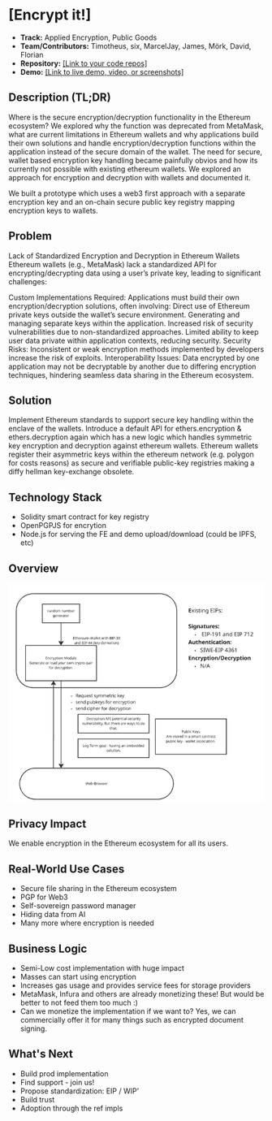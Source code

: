 # [Encrypt it!]

- **Track:** Applied Encryption, Public Goods
- **Team/Contributors:** Timotheus, six, MarcelJay, James, Mörk, David, Florian
- **Repository:** [[Link to your code repos]](https://github.com/inblockio/web3privacy/)
- **Demo:** [[Link to live demo, video, or screenshots]](https://pgp.gen6.app/)

## Description (TL;DR)
Where is the secure encryption/decryption functionality in the Ethereum ecosystem? We explored why the function was deprecated from MetaMask, what are current limitations in Ethereum wallets and why applications build their own solutions and handle encryption/decryption functions within the application instead of the secure domain of the wallet.
The need for secure, wallet based encryption key handling became painfully obvios and how its currently not possible with existing ethereum wallets. We explored an approach for encryption and decryption with wallets and documented it.

We built a prototype which uses a web3 first approach with a separate encryption key and an on-chain secure public key registry mapping encryption keys to wallets.

## Problem
Lack of Standardized Encryption and Decryption in Ethereum Wallets Ethereum wallets (e.g., MetaMask) lack a standardized API for encrypting/decrypting data using a user’s private key, leading to significant challenges:

Custom Implementations Required: Applications must build their own encryption/decryption solutions, often involving:
Direct use of Ethereum private keys outside the wallet’s secure environment.
Generating and managing separate keys within the application.
Increased risk of security vulnerabilities due to non-standardized approaches.
Limited ability to keep user data private within application contexts, reducing security.
Security Risks: Inconsistent or weak encryption methods implemented by developers increase the risk of exploits.
Interoperability Issues: Data encrypted by one application may not be decryptable by another due to differing encryption techniques, hindering seamless data sharing in the Ethereum ecosystem.

## Solution
Implement Ethereum standards to support secure key handling within the enclave of the wallets.
Introduce a default API for ethers.encryption & ethers.decryption again which has a new logic which handles symmetric key encryption and decryption against ethereum wallets.
Ethereum wallets register their asymmetric keys within the ethereum network (e.g. polygon for costs reasons) as secure and verifiable public-key registries making a diffy hellman key-exchange obsolete.

## Technology Stack
- Solidity smart contract for key registry
- OpenPGPJS for encrytion
- Node.js for serving the FE and demo upload/download (could be IPFS, etc)

## Overview 
![Concept Diagram](./0_docs/concept.png)


## Privacy Impact
We enable encryption in the Ethereum ecosystem for all its users.

## Real-World Use Cases
- Secure file sharing in the Ethereum ecosystem
- PGP for Web3
- Self-sovereign password manager
- Hiding data from AI
- Many more where encryption is needed

## Business Logic
- Semi-Low cost implementation with huge impact
- Masses can start using encryption
- Increases gas usage and provides service fees for storage providers
- MetaMask, Infura and others are already monetizing these! But would be better to not feed them too much :)
- Can we monetize the implementation if we want to? Yes, we can commercially offer it for many things such as encrypted document signing.

## What's Next
- Build prod implementation
- Find support - join us!
- Propose standardization: EIP / WIP’
- Build trust
- Adoption through the ref impls
